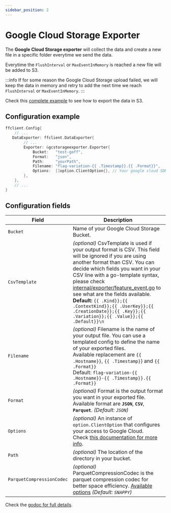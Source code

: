 ```yaml
---
sidebar_position: 2
---
```


# Google Cloud Storage Exporter

The **Google Cloud Storage exporter** will collect the data and create a new file in a specific folder everytime we send the data.

Everytime the `FlushInterval` or `MaxEventInMemory` is reached a new file will be added to S3.

:::info
If for some reason the Google Cloud Storage upload failed, we will keep the data in memory and retry to add the next time we reach `FlushInterval` or `MaxEventInMemory`.
:::

Check this [complete example](https://github.com/thomaspoignant/go-feature-flag/tree/main/examples/data_export_googlecloudstorage) to see how to export the data in S3.

## Configuration example
```go linenums="1"
ffclient.Config{ 
    // ...
   DataExporter: ffclient.DataExporter{
        // ...
        Exporter: &gcstorageexporter.Exporter{
            Bucket:   "test-goff",
            Format:   "json",
            Path:     "yourPath",
            Filename: "flag-variation-{{ .Timestamp}}.{{ .Format}}",
            Options:  []option.ClientOption{}, // Your google cloud SDK options
        },
    },
    // ...
}
```

## Configuration fields
| Field         | Description                                                                                                                                                                                                                                                                                                                                                                                                                                                                                                                                        |
|---------------|----------------------------------------------------------------------------------------------------------------------------------------------------------------------------------------------------------------------------------------------------------------------------------------------------------------------------------------------------------------------------------------------------------------------------------------------------------------------------------------------------------------------------------------------------|
| `Bucket `     | Name of your Google Cloud Storage Bucket.                                                                                                                                                                                                                                                                                                                                                                                                                                                                                                          |
| `CsvTemplate` | *(optional)* CsvTemplate is used if your output format is CSV. This field will be ignored if you are using another format than CSV. You can decide which fields you want in your CSV line with a go-template syntax, please check [internal/exporter/feature_event.go](https://github.com/thomaspoignant/go-feature-flag/blob/main/internal/exporter/feature_event.go) to see what are the fields available.<br/>**Default:** `{{ .Kind}};{{ .ContextKind}};{{ .UserKey}};{{ .CreationDate}};{{ .Key}};{{ .Variation}};{{ .Value}};{{ .Default}}\n` |
| `Filename`    | *(optional)* Filename is the name of your output file. You can use a templated config to define the name of your exported files.<br/>Available replacement are `{{ .Hostname}}`, `{{ .Timestamp}`} and `{{ .Format}}`<br/>Default: `flag-variation-{{ .Hostname}}-{{ .Timestamp}}.{{ .Format}}`                                                                                                                                                                                                                                                      |
| `Format`      | *(optional)* Format is the output format you want in your exported file. Available format are **`JSON`**, **`CSV`**, **`Parquet`**. *(Default: `JSON`)*                                                                                                                                                                                                                                                                                                                                                                                                        |
| `Options`     | *(optional)* An instance of `option.ClientOption` that configures your access to Google Cloud. <br/> Check [this documentation for more info](https://cloud.google.com/docs/authentication).                                                                                                                                                                                                                                                                                                                                                        |
| `Path `       | *(optional)* The location of the directory in your bucket.                                                                                                                                                                                                                                                                                                                                                                                                                                                                                         |
| `ParquetCompressionCodec` | *(optional)* ParquetCompressionCodec is the parquet compression codec for better space efficiency. [Available options](https://github.com/apache/parquet-format/blob/master/Compression.md) *(Default: `SNAPPY`)* |`

Check the [godoc for full details](https://pkg.go.dev/github.com/thomaspoignant/go-feature-flag/exporter/gcstorageexporter).
